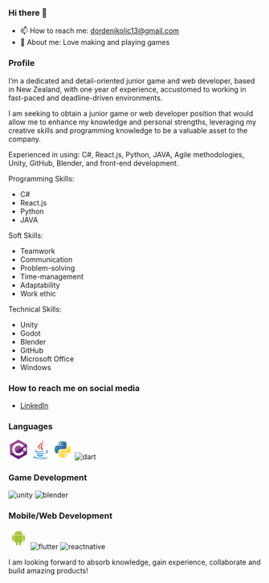 ### Hi there 👋

- 📫 How to reach me: dordenikolic13@gmail.com
- 🧑 About me: Love making and playing games

### Profile

I’m a dedicated and detail-oriented junior game and web developer, based in New Zealand, with one year of experience, accustomed to working in fast-paced and deadline-driven environments.

I am seeking to obtain a junior game or web developer position that would allow me to enhance my knowledge and personal strengths, leveraging my creative skills and programming knowledge to be a valuable asset to the company.

Experienced in using: C#, React.js, Python, JAVA, Agile methodologies, Unity, GitHub, Blender, and front-end development.

Programming Skills:
- C#
- React.js
- Python
- JAVA

Soft Skills:
- Teamwork
- Communication
- Problem-solving
- Time-management
- Adaptability
- Work ethic

Technical Skills:
- Unity
- Godot
- Blender
- GitHub
- Microsoft Office
- Windows

### How to reach me on social media
- [LinkedIn](https://www.linkedin.com/in/dorde-nikolic-game-web-developer/)

### Languages
<p align="left"> <img src="https://raw.githubusercontent.com/devicons/devicon/master/icons/csharp/csharp-original.svg" alt="csharp" width="40" height="40"/> </a> <img src="https://raw.githubusercontent.com/devicons/devicon/master/icons/java/java-original.svg" alt="java" width="40" height="40"/> </a> <img src="https://raw.githubusercontent.com/devicons/devicon/master/icons/python/python-original.svg" alt="python" width="40" height="40"/> </a> <img src="https://www.vectorlogo.zone/logos/dartlang/dartlang-icon.svg" alt="dart" width="40" height="40"/> </a>

### Game Development
<p align="left"> <img src="https://www.vectorlogo.zone/logos/unity3d/unity3d-icon.svg" alt="unity" width="40" height="40"/> </a> <img src="https://download.blender.org/branding/community/blender_community_badge_white.svg" alt="blender" width="40" height="40"/> </a>

### Mobile/Web Development
<p align="left"> <img src="https://raw.githubusercontent.com/devicons/devicon/master/icons/android/android-original-wordmark.svg" alt="android" width="40" height="40"/> </a> <img src="https://www.vectorlogo.zone/logos/flutterio/flutterio-icon.svg" alt="flutter" width="40" height="40"/> </a> <img src="https://reactnative.dev/img/header_logo.svg" alt="reactnative" width="40" height="40"/>
 
I am looking forward to absorb knowledge, gain experience, collaborate and build amazing products!
